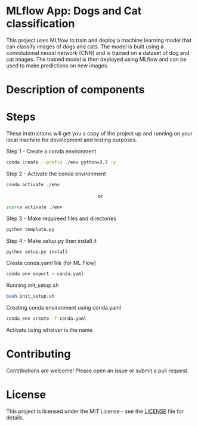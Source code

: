 # MLflow App: Dogs and Cat classification

This project uses MLflow to train and deploy a machine learning model that can classify images of dogs and cats. The model is built using a convolutional neural network (CNN) and is trained on a dataset of dog and cat images. The trained model is then deployed using MLflow and can be used to make predictions on new images.


# Description of components

# Steps
These instructions will get you a copy of the project up and running on your local machine for development and testing purposes.



Step 1 - Create a conda environment
```bash
conda create --prefix ./env python=3.7 -y
```

Step 2 - Activate the conda environment
```bash
conda activate ./env
```
<p align="center">or</p>

```bash
source activate ./env
```

Step 3 - Make requireed files and directories
```bash
python template.py
```

Step 4 - Make setup.py then install it
```bash
python setup.py install
```

Create conda.yaml file (for ML Flow)
```bash
conda env export > conda.yaml
```


Running init_setup.sh
```bash
bash init_setup.sh
```


Creating conda environment using conda.yaml
```bash
conda env create -f conda.yaml
```
Activate using whatver is the name


# Contributing
Contributions are welcome! Please open an issue or submit a pull request.

# License
This project is licensed under the MIT License - see the [LICENSE](LICENSE) file for details.